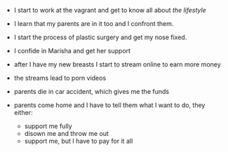 - I start to work at the vagrant and get to know all about _the lifestyle_

- I learn that my parents are in it too and I confront them.

- I start the process of plastic surgery and get my nose fixed.

- I confide in Marisha and get her support

- after I have my new breasts I start to stream online to earn more money

- the streams lead to porn videos

- parents die in car accident, which gives me the funds

- parents come home and I have to tell them what I want to do, they either:
    - support me fully
    - disown me and throw me out
    - support me, but I have to pay for it all

